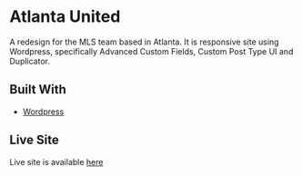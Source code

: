 # Atlanta United

A redesign for the MLS team based in Atlanta. It is responsive site using Wordpress, specifically Advanced Custom Fields, Custom Post Type UI and Duplicator. 

## Built With

* [Wordpress](https://wordpress.com/)


## Live Site

Live site is available [here](http://angelicadewit.com/atlutd)
